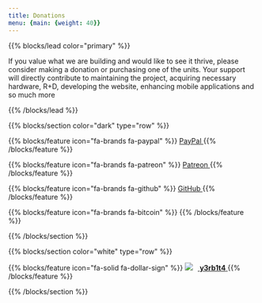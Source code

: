 ```yaml
---
title: Donations
menu: {main: {weight: 40}}
---
```



{{% blocks/lead color="primary" %}}

If you value what we are building and would like to see it thrive, please consider making a donation or purchasing one of the units. Your support will directly contribute to maintaining the project, acquiring necessary hardware, R+D, developing the website, enhancing mobile applications and so much more

{{% /blocks/lead %}}


{{% blocks/section color="dark" type="row" %}}

{{% blocks/feature icon="fa-brands fa-paypal" %}}
<a class="btn btn-lg btn-secondary me-3 mb-4" href="https://www.paypal.me/therealdreg" target="_blank" rel="noopener noreferrer">
  PayPal <i class="fa fa-external-link ms-2"></i>
</a>
{{% /blocks/feature %}}

{{% blocks/feature icon="fa-brands fa-patreon" %}}
<a class="btn btn-lg btn-secondary me-3 mb-4" href="https://www.patreon.com/dreg" target="_blank" rel="noopener noreferrer">
  Patreon <i class="fa fa-external-link ms-2"></i>
</a>
{{% /blocks/feature %}}

{{% blocks/feature icon="fa-brands fa-github" %}}
<a class="btn btn-lg btn-secondary me-3 mb-4" href="https://github.com/sponsors/therealdreg" target="_blank" rel="noopener noreferrer">
  GitHub <i class="fa fa-external-link ms-2"></i>
</a>
{{% /blocks/feature %}}


{{% blocks/feature icon="fa-brands fa-bitcoin" %}}
{{% /blocks/feature %}}

{{% /blocks/section %}}


{{% blocks/section color="white" type="row" %}}

{{% blocks/feature icon="fa-solid fa-dollar-sign" %}}
<a href="https://github.com/y3rb1t4" target="_blank" rel="noopener noreferrer">
  <img src="/donators/yerbita.png" style="margin-right: 10px;"> <strong>y3rb1t4</strong><i class="fa fa-external-link ms-2"></i> 
</a>
{{% /blocks/feature %}}

{{% /blocks/section %}}

